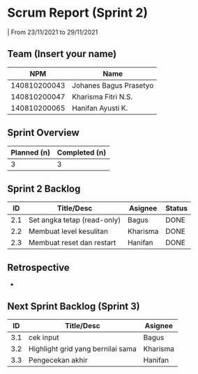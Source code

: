 # Scrum Report (Sprint 2)
| From 23/11/2021 to 29/11/2021

## Team (Insert your name)
| NPM           | Name                    |
| ------------- |-------------------------|
| 140810200043  | Johanes Bagus Prasetyo  |
| 140810200047  | Kharisma Fitri N.S.     |
| 140810200065  | Hanifan Ayusti K.       |

## Sprint Overview
| Planned (n)   | Completed (n) |
| ------------- |-------------- |
|3              | 3             |

## Sprint 2 Backlog

| ID  | Title/Desc | Asignee | Status |
| --- | ---------- | ------- | ------ |
| 2.1 | Set angka tetap (read-only) | Bagus| DONE | 
| 2.2 | Membuat level kesulitan |Kharisma | DONE | 
| 2.3 | Membuat reset dan restart  | Hanifan | DONE | 

## Retrospective 
-

## Next Sprint Backlog (Sprint 3)
| ID  | Title/Desc | Asignee | 
| --- | ---------- | ------- | 
| 3.1 | cek input | Bagus |
| 3.2 | Highlight grid yang bernilai sama  | Kharisma |
| 3.3 | Pengecekan akhir| Hanifan |
